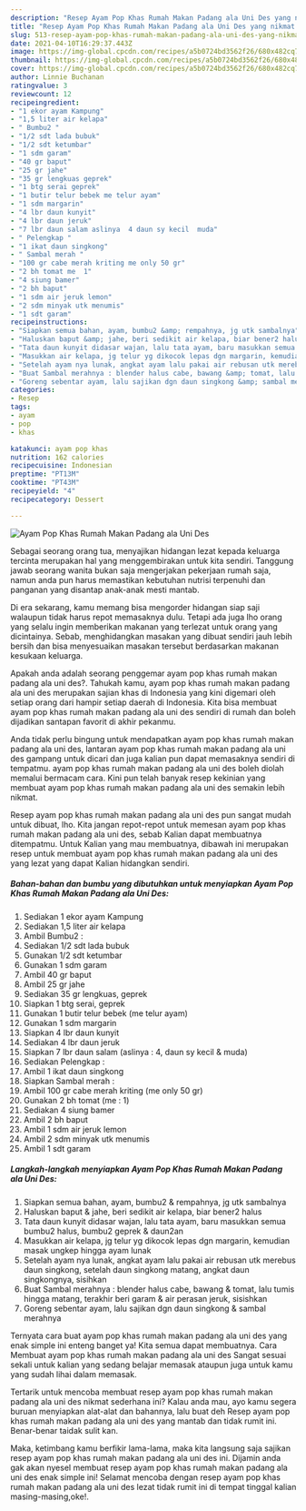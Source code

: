 ```yaml
---
description: "Resep Ayam Pop Khas Rumah Makan Padang ala Uni Des yang nikmat dan Mudah Dibuat"
title: "Resep Ayam Pop Khas Rumah Makan Padang ala Uni Des yang nikmat dan Mudah Dibuat"
slug: 513-resep-ayam-pop-khas-rumah-makan-padang-ala-uni-des-yang-nikmat-dan-mudah-dibuat
date: 2021-04-10T16:29:37.443Z
image: https://img-global.cpcdn.com/recipes/a5b0724bd3562f26/680x482cq70/ayam-pop-khas-rumah-makan-padang-ala-uni-des-foto-resep-utama.jpg
thumbnail: https://img-global.cpcdn.com/recipes/a5b0724bd3562f26/680x482cq70/ayam-pop-khas-rumah-makan-padang-ala-uni-des-foto-resep-utama.jpg
cover: https://img-global.cpcdn.com/recipes/a5b0724bd3562f26/680x482cq70/ayam-pop-khas-rumah-makan-padang-ala-uni-des-foto-resep-utama.jpg
author: Linnie Buchanan
ratingvalue: 3
reviewcount: 12
recipeingredient:
- "1 ekor ayam Kampung"
- "1,5 liter air kelapa"
- " Bumbu2 "
- "1/2 sdt lada bubuk"
- "1/2 sdt ketumbar"
- "1 sdm garam"
- "40 gr baput"
- "25 gr jahe"
- "35 gr lengkuas geprek"
- "1 btg serai geprek"
- "1 butir telur bebek me telur ayam"
- "1 sdm margarin"
- "4 lbr daun kunyit"
- "4 lbr daun jeruk"
- "7 lbr daun salam aslinya  4 daun sy kecil  muda"
- " Pelengkap "
- "1 ikat daun singkong"
- " Sambal merah "
- "100 gr cabe merah kriting me only 50 gr"
- "2 bh tomat me  1"
- "4 siung bamer"
- "2 bh baput"
- "1 sdm air jeruk lemon"
- "2 sdm minyak utk menumis"
- "1 sdt garam"
recipeinstructions:
- "Siapkan semua bahan, ayam, bumbu2 &amp; rempahnya, jg utk sambalnya"
- "Haluskan baput &amp; jahe, beri sedikit air kelapa, biar bener2 halus"
- "Tata daun kunyit didasar wajan, lalu tata ayam, baru masukkan semua bumbu2 halus, bumbu2 geprek &amp; daun2an"
- "Masukkan air kelapa, jg telur yg dikocok lepas dgn margarin, kemudian masak ungkep hingga ayam lunak"
- "Setelah ayam nya lunak, angkat ayam lalu pakai air rebusan utk merebus daun singkong, setelah daun singkong matang, angkat daun singkongnya, sisihkan"
- "Buat Sambal merahnya : blender halus cabe, bawang &amp; tomat, lalu tumis hingga matang, terakhir beri garam &amp; air perasan jeruk, sisishkan"
- "Goreng sebentar ayam, lalu sajikan dgn daun singkong &amp; sambal merahnya"
categories:
- Resep
tags:
- ayam
- pop
- khas

katakunci: ayam pop khas 
nutrition: 162 calories
recipecuisine: Indonesian
preptime: "PT13M"
cooktime: "PT43M"
recipeyield: "4"
recipecategory: Dessert

---
```



![Ayam Pop Khas Rumah Makan Padang ala Uni Des](https://img-global.cpcdn.com/recipes/a5b0724bd3562f26/680x482cq70/ayam-pop-khas-rumah-makan-padang-ala-uni-des-foto-resep-utama.jpg)

Sebagai seorang orang tua, menyajikan hidangan lezat kepada keluarga tercinta merupakan hal yang menggembirakan untuk kita sendiri. Tanggung jawab seorang  wanita bukan saja mengerjakan pekerjaan rumah saja, namun anda pun harus memastikan kebutuhan nutrisi terpenuhi dan panganan yang disantap anak-anak mesti mantab.

Di era  sekarang, kamu memang bisa mengorder hidangan siap saji walaupun tidak harus repot memasaknya dulu. Tetapi ada juga lho orang yang selalu ingin memberikan makanan yang terlezat untuk orang yang dicintainya. Sebab, menghidangkan masakan yang dibuat sendiri jauh lebih bersih dan bisa menyesuaikan masakan tersebut berdasarkan makanan kesukaan keluarga. 



Apakah anda adalah seorang penggemar ayam pop khas rumah makan padang ala uni des?. Tahukah kamu, ayam pop khas rumah makan padang ala uni des merupakan sajian khas di Indonesia yang kini digemari oleh setiap orang dari hampir setiap daerah di Indonesia. Kita bisa membuat ayam pop khas rumah makan padang ala uni des sendiri di rumah dan boleh dijadikan santapan favorit di akhir pekanmu.

Anda tidak perlu bingung untuk mendapatkan ayam pop khas rumah makan padang ala uni des, lantaran ayam pop khas rumah makan padang ala uni des gampang untuk dicari dan juga kalian pun dapat memasaknya sendiri di tempatmu. ayam pop khas rumah makan padang ala uni des boleh diolah memalui bermacam cara. Kini pun telah banyak resep kekinian yang membuat ayam pop khas rumah makan padang ala uni des semakin lebih nikmat.

Resep ayam pop khas rumah makan padang ala uni des pun sangat mudah untuk dibuat, lho. Kita jangan repot-repot untuk memesan ayam pop khas rumah makan padang ala uni des, sebab Kalian dapat membuatnya ditempatmu. Untuk Kalian yang mau membuatnya, dibawah ini merupakan resep untuk membuat ayam pop khas rumah makan padang ala uni des yang lezat yang dapat Kalian hidangkan sendiri.

<!--inarticleads1-->

##### Bahan-bahan dan bumbu yang dibutuhkan untuk menyiapkan Ayam Pop Khas Rumah Makan Padang ala Uni Des:

1. Sediakan 1 ekor ayam Kampung
1. Sediakan 1,5 liter air kelapa
1. Ambil  Bumbu2 :
1. Sediakan 1/2 sdt lada bubuk
1. Gunakan 1/2 sdt ketumbar
1. Gunakan 1 sdm garam
1. Ambil 40 gr baput
1. Ambil 25 gr jahe
1. Sediakan 35 gr lengkuas, geprek
1. Siapkan 1 btg serai, geprek
1. Gunakan 1 butir telur bebek (me telur ayam)
1. Gunakan 1 sdm margarin
1. Siapkan 4 lbr daun kunyit
1. Sediakan 4 lbr daun jeruk
1. Siapkan 7 lbr daun salam (aslinya : 4, daun sy kecil &amp; muda)
1. Sediakan  Pelengkap :
1. Ambil 1 ikat daun singkong
1. Siapkan  Sambal merah :
1. Ambil 100 gr cabe merah kriting (me only 50 gr)
1. Gunakan 2 bh tomat (me : 1)
1. Sediakan 4 siung bamer
1. Ambil 2 bh baput
1. Ambil 1 sdm air jeruk lemon
1. Ambil 2 sdm minyak utk menumis
1. Ambil 1 sdt garam




<!--inarticleads2-->

##### Langkah-langkah menyiapkan Ayam Pop Khas Rumah Makan Padang ala Uni Des:

1. Siapkan semua bahan, ayam, bumbu2 &amp; rempahnya, jg utk sambalnya
1. Haluskan baput &amp; jahe, beri sedikit air kelapa, biar bener2 halus
1. Tata daun kunyit didasar wajan, lalu tata ayam, baru masukkan semua bumbu2 halus, bumbu2 geprek &amp; daun2an
1. Masukkan air kelapa, jg telur yg dikocok lepas dgn margarin, kemudian masak ungkep hingga ayam lunak
1. Setelah ayam nya lunak, angkat ayam lalu pakai air rebusan utk merebus daun singkong, setelah daun singkong matang, angkat daun singkongnya, sisihkan
1. Buat Sambal merahnya : blender halus cabe, bawang &amp; tomat, lalu tumis hingga matang, terakhir beri garam &amp; air perasan jeruk, sisishkan
1. Goreng sebentar ayam, lalu sajikan dgn daun singkong &amp; sambal merahnya




Ternyata cara buat ayam pop khas rumah makan padang ala uni des yang enak simple ini enteng banget ya! Kita semua dapat membuatnya. Cara Membuat ayam pop khas rumah makan padang ala uni des Sangat sesuai sekali untuk kalian yang sedang belajar memasak ataupun juga untuk kamu yang sudah lihai dalam memasak.

Tertarik untuk mencoba membuat resep ayam pop khas rumah makan padang ala uni des nikmat sederhana ini? Kalau anda mau, ayo kamu segera buruan menyiapkan alat-alat dan bahannya, lalu buat deh Resep ayam pop khas rumah makan padang ala uni des yang mantab dan tidak rumit ini. Benar-benar taidak sulit kan. 

Maka, ketimbang kamu berfikir lama-lama, maka kita langsung saja sajikan resep ayam pop khas rumah makan padang ala uni des ini. Dijamin anda gak akan nyesel membuat resep ayam pop khas rumah makan padang ala uni des enak simple ini! Selamat mencoba dengan resep ayam pop khas rumah makan padang ala uni des lezat tidak rumit ini di tempat tinggal kalian masing-masing,oke!.

